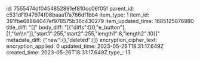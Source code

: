 id: 7555474df0454852891ef810cc06f05f
parent_id: c531df1947974f08baaa17a766df1bb4
item_type: 1
item_id: 391fbe68884047ef978575b36c430279
item_updated_time: 1685125876980
title_diff: "[]"
body_diff: "[{\"diffs\":[[0,\"e_button\"],[1,\"\\\n\\\n\"]],\"start1\":255,\"start2\":255,\"length1\":8,\"length2\":10}]"
metadata_diff: {"new":{},"deleted":[]}
encryption_cipher_text: 
encryption_applied: 0
updated_time: 2023-05-26T18:31:17.649Z
created_time: 2023-05-26T18:31:17.649Z
type_: 13